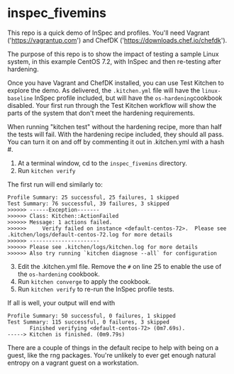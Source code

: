 # inspec_fivemins


This repo is a quick demo of InSpec and profiles. You'll need Vagrant ('https://vagrantup.com') and ChefDK ('https://downloads.chef.io/chefdk').

The purpose of this repo is to show the impact of testing a sample Linux system, in this example CentOS 7.2, with InSpec and then re-testing after hardening.

Once you have Vagrant and ChefDK installed, you can use Test Kitchen to explore the demo. As delivered, the ```.kitchen.yml``` file will have the ```linux-baseline``` InSpec profile included, but will have the ```os-hardening```cookbook disabled. Your first run through the Test Kitchen workflow will show the parts of the system that don't meet the hardening requirements.

When running "kitchen test" without the hardening recipe, more than half the tests will fail.
With the hardening recipe included, they should all pass. You can turn it on and off by commenting it out in .kitchen.yml with a hash #.

1.  At a terminal window, cd to the ```inspec_fivemins``` directory.
2.  Run ```kitchen verify```

The first run will end similarly to:
```
Profile Summary: 25 successful, 25 failures, 1 skipped
Test Summary: 76 successful, 39 failures, 3 skipped
>>>>>> ------Exception-------
>>>>>> Class: Kitchen::ActionFailed
>>>>>> Message: 1 actions failed.
>>>>>>     Verify failed on instance <default-centos-72>.  Please see .kitchen/logs/default-centos-72.log for more details
>>>>>> ----------------------
>>>>>> Please see .kitchen/logs/kitchen.log for more details
>>>>>> Also try running `kitchen diagnose --all` for configuration

```

3.  Edit the .kitchen.yml file. Remove the ```#``` on line 25 to enable the use of the ```os-hardening``` cookbook.
4.  Run ```kitchen converge``` to apply the cookbook.
5.  Run ```kitchen verify``` to re-run the InSpec profile tests.

If all is well, your output will end with
```
Profile Summary: 50 successful, 0 failures, 1 skipped
Test Summary: 115 successful, 0 failures, 3 skipped
       Finished verifying <default-centos-72> (0m7.69s).
-----> Kitchen is finished. (0m9.79s)
```



There are a couple of things in the default recipe to help with being on a guest, like the rng packages. You're unlikely to ever get enough natural entropy on a vagrant guest on a workstation.
